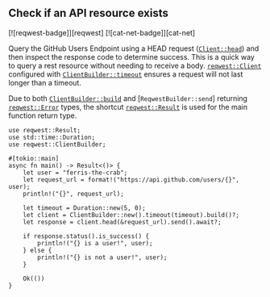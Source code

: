 ## Check if an API resource exists

[![reqwest-badge]][reqwest] [![cat-net-badge]][cat-net]

Query the GitHub Users Endpoint using a HEAD
request ([`Client::head`]) and then inspect the response code to determine
success. This is a quick way to query a rest resource without needing to receive
a body. [`reqwest::Client`] configured with [`ClientBuilder::timeout`] ensures
a request will not last longer than a timeout.

Due to both [`ClientBuilder::build`] and [`ReqwestBuilder::send`] returning [`reqwest::Error`]
types, the shortcut [`reqwest::Result`] is used for the main function return type. 

```rust,edition2018,no_run
use reqwest::Result;
use std::time::Duration;
use reqwest::ClientBuilder;

#[tokio::main]
async fn main() -> Result<()> {
    let user = "ferris-the-crab";
    let request_url = format!("https://api.github.com/users/{}", user);
    println!("{}", request_url);

    let timeout = Duration::new(5, 0);
    let client = ClientBuilder::new().timeout(timeout).build()?;
    let response = client.head(&request_url).send().await?;

    if response.status().is_success() {
        println!("{} is a user!", user);
    } else {
        println!("{} is not a user!", user);
    }

    Ok(())
}
```

[`ClientBuilder::build`]: https://docs.rs/reqwest/*/reqwest/struct.ClientBuilder.html#method.build
[`Client::head`]: https://docs.rs/reqwest/*/reqwest/struct.Client.html#method.head
[`ClientBuilder::timeout`]: https://docs.rs/reqwest/*/reqwest/struct.ClientBuilder.html#method.timeout
[`RequestBuilder::send`]: https://docs.rs/reqwest/*/reqwest/struct.RequestBuilder.html#method.send
[`reqwest::Client`]: https://docs.rs/reqwest/*/reqwest/struct.Client.html
[`reqwest::Error`]: https://docs.rs/reqwest/*/reqwest/struct.Error.html
[`reqwest::Result`]:https://docs.rs/reqwest/*/reqwest/type.Result.html
